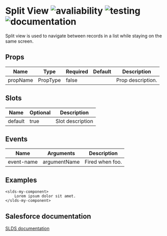# Split View ![avaliability](https://img.shields.io/badge/avaliability-mock-red.svg)  ![testing](https://img.shields.io/badge/coverage-0%25-red.svg) ![documentation](https://img.shields.io/badge/documentation-draft-red.svg)

Split view is used to navigate between records in a list while staying on the same screen.

## Props

| Name      | Type    | Required | Default | Description |
| -------- | -------- | -------- | ------- | ----------- |
| propName | PropType | false    |         | Prop description. |

## Slots

| Name    | Optional | Description |
| ------- | -------- | ----------- |
| default | true     | Slot description |


## Events

| Name       | Arguments    | Description                            |
| ---------- | ------------ | -------------------------------------- |
| event-name | argumentName | Fired when foo. |

## Examples

```vue
<slds-my-component>
    Lorem ipsum dolor sit amet.
</slds-my-component>
```

## Salesforce documentation
[SLDS documentation](https://www.lightningdesignsystem.com/components/split-view/)
